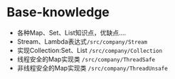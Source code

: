 # Base-knowledge

- 各种Map、Set、List知识点，优缺点....
- Stream、Lambda表达式`/src/company/Stream`
- 实现Collection:Set、List `/src/company/Collection`
- 线程安全的Map实现类 `/src/company/ThreadSafe`
- 非线程安全的Map实现类 `/src/company/ThreadUnsafe`